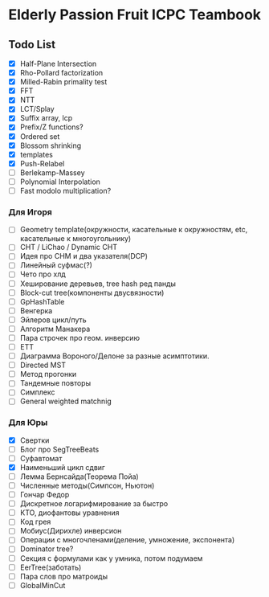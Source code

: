 # Elderly Passion Fruit ICPC Teambook

## Todo List

- [x] Half-Plane Intersection
- [x] Rho-Pollard factorization
- [x] Milled-Rabin primality test
- [x] FFT
- [x] NTT
- [x] LCT/Splay
- [x] Suffix array, lcp
- [x] Prefix/Z functions?
- [x] Ordered set
- [x] Blossom shrinking
- [x] templates
- [x] Push-Relabel
- [ ] Berlekamp-Massey
- [ ] Polynomial Interpolation
- [ ] Fast modolo multiplication?

### Для Игоря

- [ ] Geometry template(окружности, касательные к окружностям, etc, касательные к многоугольнику)
- [ ] CHT / LiChao / Dynamic CHT
- [ ] Идея про СНМ и два указателя(DCP)
- [ ] Линейный суфмас(?)
- [ ] Чето про хлд
- [ ] Хеширование деревьев, tree hash ред панды
- [ ] Block-cut tree(компоненты двусвязности)
- [ ] GpHashTable
- [ ] Венгерка 
- [ ] Эйлеров цикл/путь
- [ ] Алгоритм Манакера
- [ ] Пара строчек про геом. инверсию
- [ ] ETT
- [ ] Диаграмма Вороного/Делоне за разные асимптотики.
- [ ] Directed MST
- [ ] Метод прогонки
- [ ] Тандемные повторы
- [ ] Симплекс
- [ ] General weighted matchnig

### Для Юры

- [x] Свертки
- [ ] Блог про SegTreeBeats
- [ ] Суфавтомат
- [x] Наименьший цикл сдвиг
- [ ] Лемма Бернсайда(Теорема Пойа)
- [ ] Численные методы(Симпсон, Ньютон)
- [ ] Гончар Федор
- [ ] Дискретное логарифмирование за быстро
- [ ] КТО, диофантовы уравнения
- [ ] Код грея
- [ ] Мобиус(Дирихле) инверсион
- [ ] Операции с многочленами(деление, умножение, экспонента)
- [ ] Dominator tree?
- [ ] Секция с формулами как у умника, потом подумаем
- [ ] EerTree(заботать)
- [ ] Пара слов про матроиды
- [ ] GlobalMinCut
